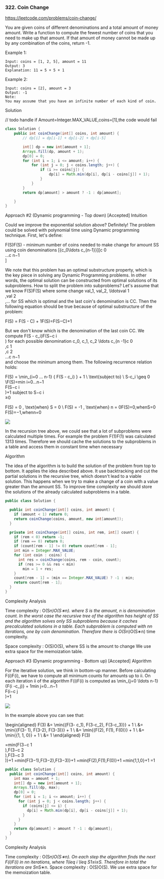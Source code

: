### 322. Coin Change
https://leetcode.com/problems/coin-change/

You are given coins of different denominations and a total amount of money amount. Write a function to compute the fewest number of coins that you need to make up that amount. If that amount of money cannot be made up by any combination of the coins, return -1.

Example 1:
```
Input: coins = [1, 2, 5], amount = 11
Output: 3 
Explanation: 11 = 5 + 5 + 1
```
Example 2:
```
Input: coins = [2], amount = 3
Output: -1
Note:
You may assume that you have an infinite number of each kind of coin.
```

Solution

// todo handle if Amount=Integer.MAX_VALUE,coins=[1],the code would fail


```java
class Solution {
    public int coinChange(int[] coins, int amount) {
        // dp[i] = dp[i-1] + dp[i-2] + dp[i-5]

        int[] dp = new int[amount + 1];
        Arrays.fill(dp, amount + 1);
        dp[0] = 0;
        for (int i = 1; i <= amount; i++) {
            for (int j = 0; j < coins.length; j++) {
                if (i >= coins[j]) {
                    dp[i] = Math.min(dp[i], dp[i - coins[j]] + 1);
                }
            }
        }
        return dp[amount] > amount ? -1 : dp[amount];

    }
}
```

Approach #2 (Dynamic programming - Top down) [Accepted]
Intuition

Could we improve the exponential solution above? Definitely! The problem could be solved with polynomial time using Dynamic programming technique. First, let's define:

F(S)F(S) - minimum number of coins needed to make change for amount SS using coin denominations [{c_0\ldots c_{n-1}}][c 
0
​	
 …c 
n−1
​	
 ]

We note that this problem has an optimal substructure property, which is the key piece in solving any Dynamic Programming problems. In other words, the optimal solution can be constructed from optimal solutions of its subproblems. How to split the problem into subproblems? Let's assume that we know F(S)F(S) where some change val_1, val_2, \ldotsval 
1
​	
 ,val 
2
​	
 ,… for SS which is optimal and the last coin's denomination is CC. Then the following equation should be true because of optimal substructure of the problem:

F(S) = F(S - C) + 1F(S)=F(S−C)+1

But we don't know which is the denomination of the last coin CC. We compute F(S - c_i)F(S−c 
i
​	
 ) for each possible denomination c_0, c_1, c_2 \ldots c_{n -1}c 
0
​	
 ,c 
1
​	
 ,c 
2
​	
 …c 
n−1
​	
  and choose the minimum among them. The following recurrence relation holds:

F(S) = \min_{i=0 ... n-1} { F(S - c_i) } + 1 \\ \text{subject to} \ S-c_i \geq 0 \\F(S)=min 
i=0...n−1
​	
 F(S−c 
i
​	
 )+1
subject to S−c 
i
​	
 ≥0

F(S) = 0 , \text{when} S = 0 \\ F(S) = -1 , \text{when} n = 0F(S)=0,whenS=0
F(S)=−1,whenn=0

![](https://leetcode.com/media/original_images/322_coin_change_tree.png)

In the recursion tree above, we could see that a lot of subproblems were calculated multiple times. For example the problem F(1)F(1) was calculated 1313 times. Therefore we should cache the solutions to the subproblems in a table and access them in constant time when necessary

Algorithm

The idea of the algorithm is to build the solution of the problem from top to bottom. It applies the idea described above. It use backtracking and cut the partial solutions in the recursive tree, which doesn't lead to a viable solution. Тhis happens when we try to make a change of a coin with a value greater than the amount SS. To improve time complexity we should store the solutions of the already calculated subproblems in a table.

```java
public class Solution {

  public int coinChange(int[] coins, int amount) {
    if (amount < 1) return 0;
    return coinChange(coins, amount, new int[amount]);
  }

  private int coinChange(int[] coins, int rem, int[] count) {
    if (rem < 0) return -1;
    if (rem == 0) return 0;
    if (count[rem - 1] != 0) return count[rem - 1];
    int min = Integer.MAX_VALUE;
    for (int coin : coins) {
      int res = coinChange(coins, rem - coin, count);
      if (res >= 0 && res < min)
        min = 1 + res;
    }
    count[rem - 1] = (min == Integer.MAX_VALUE) ? -1 : min;
    return count[rem - 1];
  }
}
```

Complexity Analysis

Time complexity : O(S*n)O(S∗n). where S is the amount, n is denomination count. In the worst case the recursive tree of the algorithm has height of SS and the algorithm solves only SS subproblems because it caches precalculated solutions in a table. Each subproblem is computed with nn iterations, one by coin denomination. Therefore there is O(S*n)O(S∗n) time complexity.

Space complexity : O(S)O(S), where SS is the amount to change We use extra space for the memoization table.

Approach #3 (Dynamic programming - Bottom up) [Accepted]
Algorithm

For the iterative solution, we think in bottom-up manner. Before calculating F(i)F(i), we have to compute all minimum counts for amounts up to ii. On each iteration ii of the algorithm F(i)F(i) is computed as \min_{j=0 \ldots n-1}{F(i -c_j)} + 1min 
j=0…n−1
​	
 F(i−c 
j
​	
 )+1

 ![](https://leetcode.com/media/original_images/322_coin_change_table.png)

 In the example above you can see that:

\begin{aligned} F(3) &= \min\{{F(3- c_1), F(3-c_2), F(3-c_3)}\} + 1 \\ &= \min\{{F(3- 1), F(3-2), F(3-3)}\} + 1 \\ &= \min\{{F(2), F(1), F(0)}\} + 1 \\ &= \min\{{1, 1, 0}\} + 1 \\ &= 1 \end{aligned} 
F(3)
​	
  
=min{F(3−c 
1
​	
 ),F(3−c 
2
​	
 ),F(3−c 
3
​	
 )}+1
=min{F(3−1),F(3−2),F(3−3)}+1
=min{F(2),F(1),F(0)}+1
=min{1,1,0}+1
=1
​	
 
```java
public class Solution {
  public int coinChange(int[] coins, int amount) {
    int max = amount + 1;
    int[] dp = new int[amount + 1];
    Arrays.fill(dp, max);
    dp[0] = 0;
    for (int i = 1; i <= amount; i++) {
      for (int j = 0; j < coins.length; j++) {
        if (coins[j] <= i) {
          dp[i] = Math.min(dp[i], dp[i - coins[j]] + 1);
        }
      }
    }
    return dp[amount] > amount ? -1 : dp[amount];
  }
}
```

Complexity Analysis

Time complexity : O(S*n)O(S∗n). On each step the algorithm finds the next F(i)F(i) in nn iterations, where 1\leq i \leq S1≤i≤S. Therefore in total the iterations are S*nS∗n.
Space complexity : O(S)O(S). We use extra space for the memoization table.